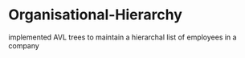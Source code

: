 # Organisational-Hierarchy
implemented AVL trees to maintain a hierarchal list of employees in a company
